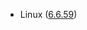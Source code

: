 - Linux ([6.6.59](https://git.kernel.org/pub/scm/linux/kernel/git/stable/linux.git/tag/?h=v6.6.59))
